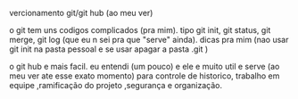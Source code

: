 vercionamento git/git hub (ao meu ver)

o git tem uns codigos complicados (pra mim). tipo git init, git status, git merge, git log (que eu n sei pra que "serve" ainda). dicas pra mim (nao usar git init na pasta pessoal e se usar apagar a pasta .git )

o git hub e mais facil. eu entendi (um pouco) e ele e muito util e serve (ao meu ver ate esse exato momento) para controle de historico, trabalho em equipe ,ramificação do projeto ,segurança e organização.
